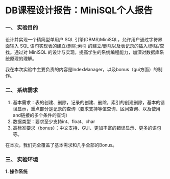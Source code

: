 # DB课程设计报告：MiniSQL个人报告

### 一、 实验目的   

设计并实现一个精简型单用户 SQL 引擎(DBMS)MiniSQL，允许用户通过字符界面输入 SQL 语句实现表的建立/删除;索引 的建立/删除以及表记录的插入/删除/查找。通过对 MiniSQL 的设计与实现，提高学生的系统编程能力，加深对数据库系统原理的理解。

我在本次实验中主要负责的内容是IndexManager，以及bonus（gui方面）的制作。

### 二、 系统需求

1. 基本需求：表的创建、删除，记录的创建、删除，索引的创建删除，基本的错误显示，重点部分是记录的查询（要求支持等值查询、区间查询、以及使用and链接的多个条件的查询）
2. 数据类型：要求至少支持int、float、char
3. 高标准要求（bonus）：中文支持、GUI、更加丰富的错误显示、更多的语句等。

在本次，我们完全覆盖了基本需求和几乎全部的Bonus。

### 三、 实验环境

**1. 操作系统**

​